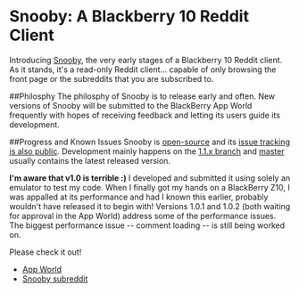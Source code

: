 Snooby: A Blackberry 10 Reddit Client
=====================================

Introducing [Snooby](http://appworld.blackberry.com/webstore/content/23060906/), the very early 
stages of a Blackberry 10 Reddit client. As it stands, it's a read-only Reddit client... capable
of only browsing the front page or the subreddits that you are subscribed to.

##Philosphy
The philosphy of Snooby is to release early and often. New versions of Snooby will be submitted 
to the BlackBerry App World frequently with hopes of receiving feedback and letting its users
guide its development.

##Progress and Known Issues
Snooby is [open-source](http://github.com/achan/snooby) and its 
[issue tracking is also public](https://github.com/achan/snooby/issues?state=open). Development 
mainly happens on the [1.1.x branch](https://github.com/achan/snooby/tree/1.1.x) and 
[master](https://github.com/achan/snooby/tree/master) usually contains the latest released 
version.

**I'm aware that v1.0 is terrible :)** I developed and submitted it using solely an emulator to
test my code. When I finally got my hands on a BlackBerry Z10, I was appalled at its performance
and had I known this earlier, probably wouldn't have released it to begin with! Versions 
1.0.1 and 1.0.2 (both waiting for approval in the App World) address some of the performance 
issues. The biggest performance issue -- comment loading -- is still being worked on.

Please check it out!

- [App World](http://appworld.blackberry.com/webstore/content/23060906/)
- [Snooby subreddit](http://reddit.com/r/snoobyapp)
